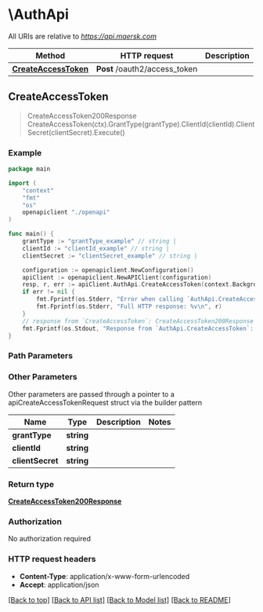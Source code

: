 # \AuthApi

All URIs are relative to *https://api.maersk.com*

Method | HTTP request | Description
------------- | ------------- | -------------
[**CreateAccessToken**](AuthApi.md#CreateAccessToken) | **Post** /oauth2/access_token | 



## CreateAccessToken

> CreateAccessToken200Response CreateAccessToken(ctx).GrantType(grantType).ClientId(clientId).ClientSecret(clientSecret).Execute()



### Example

```go
package main

import (
    "context"
    "fmt"
    "os"
    openapiclient "./openapi"
)

func main() {
    grantType := "grantType_example" // string | 
    clientId := "clientId_example" // string | 
    clientSecret := "clientSecret_example" // string | 

    configuration := openapiclient.NewConfiguration()
    apiClient := openapiclient.NewAPIClient(configuration)
    resp, r, err := apiClient.AuthApi.CreateAccessToken(context.Background()).GrantType(grantType).ClientId(clientId).ClientSecret(clientSecret).Execute()
    if err != nil {
        fmt.Fprintf(os.Stderr, "Error when calling `AuthApi.CreateAccessToken``: %v\n", err)
        fmt.Fprintf(os.Stderr, "Full HTTP response: %v\n", r)
    }
    // response from `CreateAccessToken`: CreateAccessToken200Response
    fmt.Fprintf(os.Stdout, "Response from `AuthApi.CreateAccessToken`: %v\n", resp)
}
```

### Path Parameters



### Other Parameters

Other parameters are passed through a pointer to a apiCreateAccessTokenRequest struct via the builder pattern


Name | Type | Description  | Notes
------------- | ------------- | ------------- | -------------
 **grantType** | **string** |  | 
 **clientId** | **string** |  | 
 **clientSecret** | **string** |  | 

### Return type

[**CreateAccessToken200Response**](CreateAccessToken200Response.md)

### Authorization

No authorization required

### HTTP request headers

- **Content-Type**: application/x-www-form-urlencoded
- **Accept**: application/json

[[Back to top]](#) [[Back to API list]](../README.md#documentation-for-api-endpoints)
[[Back to Model list]](../README.md#documentation-for-models)
[[Back to README]](../README.md)

